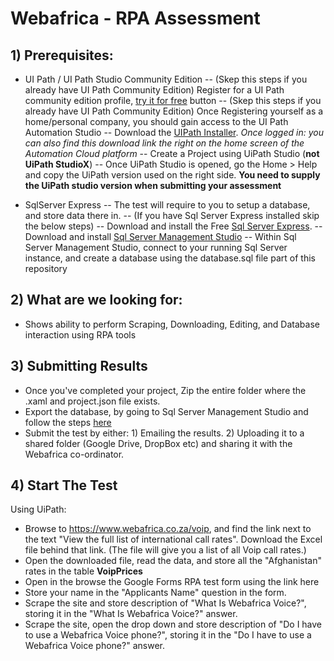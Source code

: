 # Webafrica - RPA Assessment
## 1) Prerequisites:
- UI Path / UI Path Studio Community Edition 
-- (Skep this steps if you already have UI Path Community Edition) Register for a UI Path community edition profile, [try it for free](https://www.uipath.com/product) button
-- (Skep this steps if you already have UI Path Community Edition) Once Registering yourself as a home/personal company, you should gain access to the UI Path Automation Studio
-- Download the [UIPath Installer](https://download.uipath.com/UiPathStudioCommunity.msi). *Once logged in: you can also find this download link the right on the home screen of the Automation Cloud platform*
-- Create a Project using UiPath Studio (**not UiPath StudioX**)
-- Once UiPath Studio is opened, go the Home > Help and copy the UiPath version used on the right side. **You need to supply the UiPath studio version when submitting your assessment**

- SqlServer Express
-- The test will require to you to setup a database, and store data there in.
-- (If you have Sql Server Express installed skip the below steps)
-- Download and install the Free [Sql Server Express](https://www.microsoft.com/en-us/sql-server/sql-server-downloads).
-- Download and install [Sql Server Management Studio](https://learn.microsoft.com/en-us/sql/ssms/download-sql-server-management-studio-ssms?redirectedfrom=MSDN&view=sql-server-ver16)
-- Within Sql Server Management Studio, connect to your running Sql Server instance, and create a database using the database.sql file part of this repository

## 2) What are we looking for:
- Shows ability to perform Scraping, Downloading, Editing, and Database interaction using RPA tools

## 3) Submitting Results
- Once you've completed your project, Zip the entire folder where the .xaml and project.json file exists.
- Export the database, by going to Sql Server Management Studio and follow the steps [here](https://docs.telerik.com/devtools/aspnet-ajax/knowledge-base/common-import-and-export-sql-database-to-sql-script-via-sql-management-studio)
- Submit the test by either: 1) Emailing the results. 2) Uploading it to a shared folder (Google Drive, DropBox etc) and sharing it with the Webafrica co-ordinator.

## 4) Start The Test

Using UiPath:

- Browse to https://www.webafrica.co.za/voip, and find the link next to the text "View the full list of international call rates". Download the Excel file behind that link. (The file will give you a list of all Voip call rates.)
- Open the downloaded file, read the data, and store all the "Afghanistan" rates in the table **VoipPrices**
- Open in the browse the Google Forms RPA test form using the link here
- Store your name in the "Applicants Name" question in the form.
- Scrape the site and store description of "What Is Webafrica Voice?", storing it in the "What Is Webafrica Voice?" answer.
- Scrape the site, open the drop down and store description of "Do I have to use a Webafrica Voice phone?", storing it in the "Do I have to use a Webafrica Voice phone?" answer.
